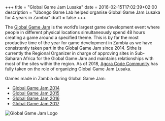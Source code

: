 +++
title = "Global Game Jam Lusaka"
date = 2016-02-15T17:02:39+02:00
description = "Ubongo Game Lab helped organise Global Game Jam Lusaka for 4 years in Zambia"
draft = false
+++

The [Global Game Jam](https://globalgamejam.org/) is the world’s largest game development event where people in different physical locations simultaneously spend 48 hours creating a game around a specified theme. This is by far the most productive time of the year for game development in Zambia as we have consistently taken part in the Global Game Jam since 2014. Sithe is currently the Regional Organizer in charge of approving sites in Sub-Saharan Africa for the Global Game Jam and maintains relationships with most of the sites within the region. As of 2018, [Agora Code Community](https://www.facebook.com/agoracodecomm/) has fully taken on the role of organizing Global Game Jam Lusaka.

Games made in Zambia during Global Game Jam:

- [Global Game Jam 2014](https://globalgamejam.org/2014/jam-sites/ubongo-game-lab/games)
- [Global Game Jam 2015](https://globalgamejam.org/2015/jam-sites/ubongo-game-lab/games)
- [Global Game Jam 2016](https://globalgamejam.org/2016/jam-sites/ubongo-game-lab/games)
- [Global Game Jam 2017](https://globalgamejam.org/2017/jam-sites/agora-code-community/games)

![Global Game Jam Logo](/images/ggj.png "Global Game Jam Inc")
